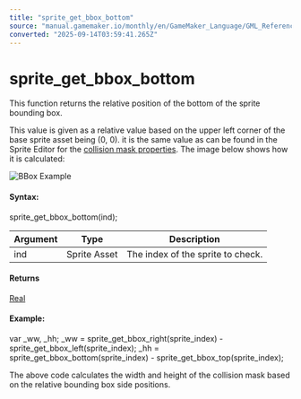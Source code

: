 ```yaml
---
title: "sprite_get_bbox_bottom"
source: "manual.gamemaker.io/monthly/en/GameMaker_Language/GML_Reference/Asset_Management/Sprites/Sprite_Information/sprite_get_bbox_bottom.htm"
converted: "2025-09-14T03:59:41.265Z"
---
```


# sprite\_get\_bbox\_bottom

This function returns the relative position of the bottom of the sprite bounding box.

This value is given as a relative value based on the upper left corner of the base sprite asset being (0, 0). it is the same value as can be found in the Sprite Editor for the [collision mask properties](../../../../../The_Asset_Editors/Sprites.md). The image below shows how it is calculated:

![BBox Example](../../../../../assets/Images/Scripting_Reference/GML/Reference/Sprites/spr_bbox.png)

#### Syntax:

sprite\_get\_bbox\_bottom(ind);

| Argument | Type | Description |
| --- | --- | --- |
| ind | Sprite Asset | The index of the sprite to check. |

#### Returns

[Real](../../../../GML_Overview/Data_Types.md)

#### Example:

var \_ww, \_hh;
\_ww = sprite\_get\_bbox\_right(sprite\_index) - sprite\_get\_bbox\_left(sprite\_index);
\_hh = sprite\_get\_bbox\_bottom(sprite\_index) - sprite\_get\_bbox\_top(sprite\_index);

The above code calculates the width and height of the collision mask based on the relative bounding box side positions.